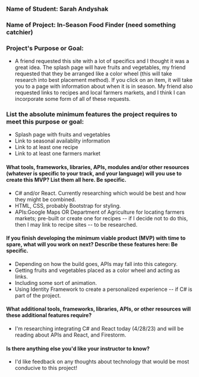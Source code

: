 ### Name of Student: Sarah Andyshak

### Name of Project: In-Season Food Finder (need something catchier)

### Project's Purpose or Goal:
* A friend requested this site with a lot of specifics and I thought it was a great idea. The splash page will have fruits and vegetables, my friend requested that they be arranged like a color wheel (this will take research into best placement method). If you click on an item, it will take you to a page with information about when it is in season. My friend also requested links to recipes and local farmers markets, and I think I can incorporate some form of all of these requests.

### List the absolute minimum features the project requires to meet this purpose or goal:
* Splash page with fruits and vegetables
* Link to seasonal availablity information
* Link to at least one recipe
* Link to at least one farmers market

#### What tools, frameworks, libraries, APIs, modules and/or other resources (whatever is specific to your track, and your language) will you use to create this MVP? List them all here. Be specific.
* C# and/or React. Currently researching which would be best and how they might be combined.
* HTML, CSS, probably Bootstrap for styling.
* APIs:Google Maps OR Department of Agriculture for locating farmers markets; pre-built or create one for recipes -- if I decide not to do this, then I may link to recipe sites -- to be researched.

#### If you finish developing the minimum viable product (MVP) with time to spare, what will you work on next? Describe these features here: Be specific.
* Depending on how the build goes, APIs may fall into this category.
* Getting fruits and vegetables placed as a color wheel and acting as links.
* Including some sort of animation.
* Using Identity Framework to create a personalized experience -- if C# is part of the project.

#### What additional tools, frameworks, libraries, APIs, or other resources will these additional features require?
* I'm researching integrating C# and React today (4/28/23) and will be reading about APIs and React, and Firestorm.

#### Is there anything else you'd like your instructor to know?
* I'd like feedback on any thoughts about technology that would be most conducive to this project!